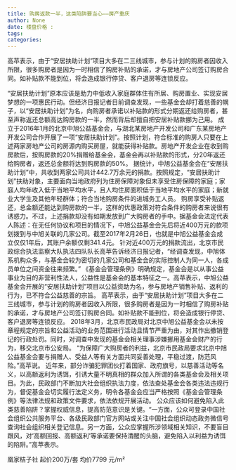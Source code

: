 ```yaml
---
title: 购房返款一半，这类陷阱要当心——房产重庆
author: None
date: 楼盘价格 : 
tags: 
categories: 
---
```

高苹表示，由于“安居扶助计划”项目大多在二三线城市，参与计划的购房者因收入所限，很多购房者是因为一时相信了购房补贴的承诺，才与房地产公司签订购房合同。如补贴款不能到位，将会造成银行停贷、客户退房等连锁反应。
<!-- more -->
“安居扶助计划”原本应该是助力中低收入家庭群体住有所居、购房置业、实现安居梦想的一项惠民行动。但经济日报记者日前调查发现，一些基金会却打着慈善的幌子，以“安居扶助计划”为名，向购房者承诺以补贴款的形式分期返还给购房者，甚至声称返还总额高达购房款的一半，然而背后却擅自把安居补贴款挪为己用。
成立于2016年1月的北京中旭公益基金会，与湖北某房地产开发公司和广东某房地产开发公司合作开展了一项“安居扶助计划”。按照计划，符合标准的购房人只要在上述两家房地产公司的房源内购买房屋，就能获得补贴款。房地产开发企业在收到购房款后，按购房款的20%捐赠给基金会，基金会再以补贴款的形式，分20年返还给购房者，返还总金额将达到购房款的50%。
据统计，中旭公益基金会在“安居扶助计划”中，共收到两家公司共计442.7万余元的捐款。按照规定，“安居扶助计划”扶助对象，主要面向当地政府列为住房保障对象但未享受住房保障的家庭；家庭人均年收入低于当地平均水平，且人均住房面积低于当地平均水平的家庭；新就业大学生及其他年轻群体；符合当地购房条件的进城务工人员。
购房享受补贴返还，总金额还能达到购房款的一半，这样的优惠政策对符合条件的购房者来说很有诱惑力。不过，上述捐款却没有如期发放到广大购房者的手中。据基金会法定代表人陈述：在无任何协议和项目的情况下，中旭公益基金会先后将近400万元的款项划拨到与中旭关联的几家公司。截至2017年2月26日，也就是中旭公益基金会成立仅仅1年后，其账户余额仅剩341.4元。
针对近400万元的捐款流出，北京市民政综合执法监察大队执法四队队长高苹告诉经济日报记者，“经调查发现，中旭体系机构众多，与基金会较为密切的几家公司和基金会的实际控制人为同一人，各成员单位之间资金往来频繁。”
《基金会管理条例》明确规定，基金会是以从事公益事业为目的非营利性法人，公益性是基金会的基本特征之一。高苹表示，中旭公益基金会开展的“安居扶助计划”项目以公益资助为名，参与房地产销售补贴、返利的行为，已不符合公益慈善的宗旨。
高苹表示，由于“安居扶助计划”项目大多在二三线城市，参与计划的购房者因收入所限，很多购房者是因为一时相信了购房补贴的承诺，才与房地产公司签订购房合同。如补贴款不能到位，将会造成银行停贷、客户退房等连锁反应。
2018年3月，北京市民政局对北京中旭公益基金会以未按章程规定的宗旨和公益活动的业务范围进行活动且情节严重为由，对其作出撤销登记的行政处罚。同时，对调查中发现的基金会相关理事涉嫌挪用基金会财产的行为，移交北京市公安局。
“为保障广大购房者的利益，北京市民政局要求北京中旭公益基金会要与捐赠人、受益人等有关方面共同妥善处理，平稳过渡，防范风险。”高苹说。
近年来，部分诈骗犯罪团伙打着国家、政府旗号，以慈善活动等名义，以高额返利为诱饵，引诱大量不明真相的群众加入所谓的各类基金会及相关项目。为此，民政部门不断加大社会组织执法力度，依法查处基金会各类违法违规行为，督促基金会切实履行法定义务，明令各基金会应当严格按照《基金会管理条例》等法律法规和政策文件要求，依法依规开展活动。
公众应该如何避免陷入此类慈善陷阱？掌握权威信息，提高防范意识是关键。“一方面，公众可登录中国社会组织公共服务平台、各级民政部门官方网站或关注中国社会组织动态政务微信号查询社会组织相关登记信息。另一方面，公众应掌握所涉领域相关知识，不要盲目跟风，对‘高额回报、高额返利’等承诺要保持清醒的头脑，避免陷入以利益为诱饵的陷阱。”高苹表示。
                        
                        
                        
                        
                                        
                    
                    
                
                    
                    
                    
                
                    
                
凰家桔子社
起价200万/套
均价7799 元/m²
	                        
	                    
	                        
	                    
